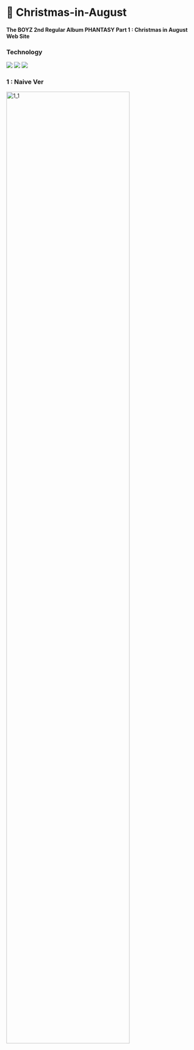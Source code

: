 # 🎄 Christmas-in-August
#### The BOYZ 2nd Regular Album PHANTASY Part 1 : Christmas in August Web Site


### Technology
  <img src="https://img.shields.io/badge/HTML-BFDD82?style=flat-square&logo=HTML&logoColor=white"/></a> 
  <img src="https://img.shields.io/badge/CSS-66CCFF?style=flat-square&logo=CSS&logoColor=white"/></a> 
  <img src="https://img.shields.io/badge/JavaScript-FC5956?style=flat-square&logo=JavaScript&logoColor=white"/></a>  

### 1 : Naive Ver

<img width="80%" alt="1_1" src="https://github.com/JaeYi-Sung/Christmas-in-August/assets/130656624/98c83a5c-b394-40b6-8e33-7e2c0275d2a6">

